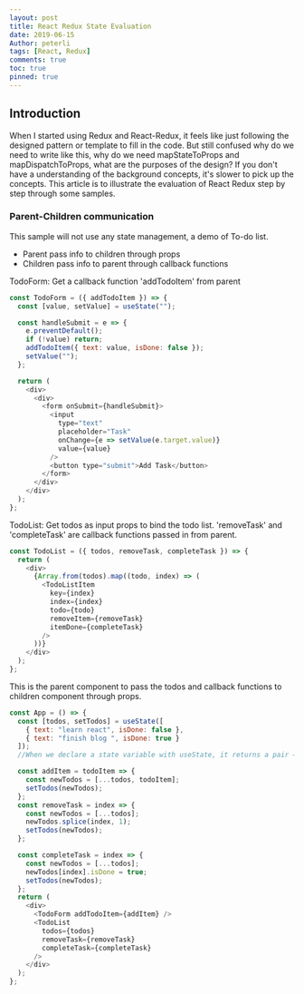 ```yaml
---
layout: post
title: React Redux State Evaluation
date: 2019-06-15
Author: peterli
tags: [React, Redux]
comments: true
toc: true
pinned: true
---
```


## Introduction

When I started using Redux and React-Redux, it feels like just following the designed pattern or template to fill in the code.
But still confused why do we need to write like this, why do we need mapStateToProps and mapDispatchToProps, what are the purposes of the design?
If you don't have a understanding of the background concepts, it's slower to pick up the concepts.
This article is to illustrate the evaluation of React Redux step by step through some samples.

### Parent-Children communication

This sample will not use any state management, a demo of To-do list.

- Parent pass info to children through props
- Children pass info to parent through callback functions

TodoForm: Get a callback function 'addTodoItem' from parent

```js
const TodoForm = ({ addTodoItem }) => {
  const [value, setValue] = useState("");

  const handleSubmit = e => {
    e.preventDefault();
    if (!value) return;
    addTodoItem({ text: value, isDone: false });
    setValue("");
  };

  return (
    <div>
      <div>
        <form onSubmit={handleSubmit}>
          <input
            type="text"
            placeholder="Task"
            onChange={e => setValue(e.target.value)}
            value={value}
          />
          <button type="submit">Add Task</button>
        </form>
      </div>
    </div>
  );
};
```

TodoList: Get todos as input props to bind the todo list. 'removeTask' and 'completeTask' are callback functions passed in from parent.

```js
const TodoList = ({ todos, removeTask, completeTask }) => {
  return (
    <div>
      {Array.from(todos).map((todo, index) => (
        <TodoListItem
          key={index}
          index={index}
          todo={todo}
          removeItem={removeTask}
          itemDone={completeTask}
        />
      ))}
    </div>
  );
};
```

This is the parent component to pass the todos and callback functions to children component through props.

```js
const App = () => {
  const [todos, setTodos] = useState([
    { text: "learn react", isDone: false },
    { text: "finish blog ", isDone: true }
  ]);
  //When we declare a state variable with useState, it returns a pair — an array with two items. The first item is the current value, and the second is a function that lets us update it.

  const addItem = todoItem => {
    const newTodos = [...todos, todoItem];
    setTodos(newTodos);
  };
  const removeTask = index => {
    const newTodos = [...todos];
    newTodos.splice(index, 1);
    setTodos(newTodos);
  };

  const completeTask = index => {
    const newTodos = [...todos];
    newTodos[index].isDone = true;
    setTodos(newTodos);
  };
  return (
    <div>
      <TodoForm addTodoItem={addItem} />
      <TodoList
        todos={todos}
        removeTask={removeTask}
        completeTask={completeTask}
      />
    </div>
  );
};
```
